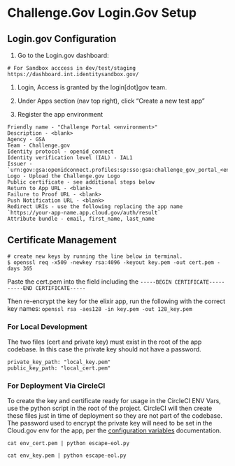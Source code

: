 # Challenge.Gov Login.Gov Setup

## Login.gov Configuration

1. Go to the Login.gov dashboard:

```
# For Sandbox acccess in dev/test/staging
https://dashboard.int.identitysandbox.gov/
```

1. Login, Access is granted by the login[dot]gov team.

1. Under Apps section (nav top right), click “Create a new test app”

1. Register the app environment

```
Friendly name - "Challenge Portal <environment>"
Description - <blank>
Agency - GSA
Team - Challenge.gov
Identity protocol - openid_connect
Identity verification level (IAL) - IAL1
Issuer - `urn:gov:gsa:openidconnect.profiles:sp:sso:gsa:challenge_gov_portal_<environment>`
Logo - Upload the Challenge.gov Logo
Public certificate - see additional steps below
Return to App URL - <blank>
Failure to Proof URL - <blank>
Push Notification URL - <blank>
Redirect URIs - use the following replacing the app name
`https://your-app-name.app.cloud.gov/auth/result`
Attribute bundle - email, first_name, last_name
```

## Certificate Management

```
# create new keys by running the line below in terminal.
$ openssl req -x509 -newkey rsa:4096 -keyout key.pem -out cert.pem -days 365
```

Paste the cert.pem into the field including the
`-----BEGIN CERTIFICATE-----`
`-----END CERTIFICATE-----`

Then re-encrypt the key for the elixir app, run the following with the correct key names:
`openssl rsa -aes128 -in key.pem -out 128_key.pem`

### For Local Development

The two files (cert and private key) must exist in the root of the app codebase.
In this case the private key should not have a password.

```
private_key_path: "local_key.pem"
public_key_path: "local_cert.pem"
```

### For Deployment Via CircleCI

To create the key and certificate ready for usage in the CircleCI ENV Vars, use the python script in the root of the project.
CircleCI will then create these files just in time of deployment so they are not part of the codebase.
The password used to encrypt the private key will need to be set in the Cloud.gov env for the app, per the [configuration variables](./configuration_variables.md) documentation.

`cat env_cert.pem | python escape-eol.py`

`cat env_key.pem | python escape-eol.py`
